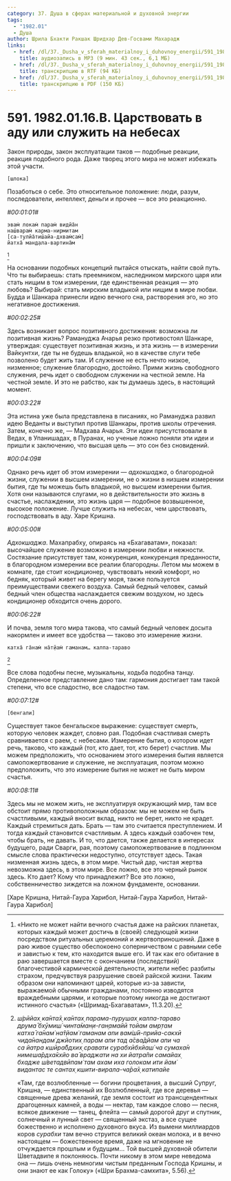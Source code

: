 ```yaml
---
category: 37. Душа в сферах материальной и духовной энергии
tags:
  - "1982.01"
  - Душа
author: Шрила Бхакти Ракшак Шридхар Дев-Госвами Махарадж
links:
  - href: /dl/37._Dusha_v_sferah_materialnoy_i_duhovnoy_energii/591_1982.01.16.B_SridharMj_Tcarstvovat_v_adu_ili_slujit_na_nebesah.mp3
    title: аудиозапись в MP3 (9 мин. 43 сек., 6,1 МБ)
  - href: /dl/37._Dusha_v_sferah_materialnoy_i_duhovnoy_energii/591_1982.01.16.B_SridharMj_Tcarstvovat_v_adu_ili_slujit_na_nebesah.rtf
    title: транскрипцию в RTF (94 КБ)
  - href: /dl/37._Dusha_v_sferah_materialnoy_i_duhovnoy_energii/591_1982.01.16.B_SridharMj_Tcarstvovat_v_adu_ili_slujit_na_nebesah.pdf
    title: транскрипцию в PDF (150 КБ)
---
```


# 591. 1982.01.16.B. Царствовать в аду или служить на небесах

Закон природы, закон эксплуатации таков — подобные реакции, реакция подобного рода. Даже творец этого мира не может избежать этой участи.

    [шлока]

Позаботься о себе. Это относительное положение: люди, разум, последователи, интеллект, деньги и прочее — все это реакционно.

*#00:01:01#*

    эвам̇ локам̇ парам̇ видйа̄н
    наш́варам̇ карма-нирмитам
    [са-тулйа̄тиш́айа-дхвам̇сам̇]
    йатха̄ ман̣д̣ала-вартина̄м
[^_ftn1]

На основании подобных концепций пытайся отыскать, найти свой путь. Что ты выбираешь: стать преемником, наследником мирского царя или стать нищим в том измерении, где единственная реакция — это любовь? Выбирай: стать мирским владыкой или нищим в мире любви. Будда и Шанкара принесли идею вечного сна, растворения эго, но это негативное достижения.

*#00:02:25#*

Здесь возникает вопрос позитивного достижения: возможна ли позитивная жизнь? Рамануджа Ачарья резко противостоял Шанкаре, утверждая: существует позитивная жизнь, и эта жизнь — в измерении Вайкунтхи, где ты не будешь владыкой, но в качестве слуги тебе позволено будет жить там. И служение не есть нечто низкое, низменное; служение благородно, достойно. Прими жизнь свободного служения, речь идет о свободном служении на честной земле. На честной земле. И это не рабство, как ты думаешь здесь, в настоящий момент.

*#00:03:22#*

Эта истина уже была представлена в писаниях, но Рамануджа развил идею Веданты и выступил против Шанкары, против школы отречения. Затем, конечно же, — Мадхава Ачарья. Эти идеи присутствовали в Ведах, в Упанишадах, в Пуранах, но ученые ложно поняли эти идеи и пришли к заключению, что высшая цель — это сон без сновидений.

*#00:04:09#*

Однако речь идет об этом измерении — *адхокшаджа*, о благородной жизни, служении в высшем измерении, не о жизни в низшем измерении бытия, где ты можешь быть владыкой, но высшем измерении бытия. Хотя они называются слугами, но в действительности это жизнь в счастье, наслаждении, это жизнь царя — подобное возвышенное, высокое положение. Лучше служить на небесах, чем царствовать, господствовать в аду. Харе Кришна.

*#00:05:00#*

*Адхокшаджа*. Махапрабху, опираясь на «Бхагаватам», показал: высочайшее служение возможно в измерении любви и нежности. Состязание присутствует там, конкуренция, конкуренция преданности, в благородном измерении все реалии благородны. Летом мы можем в комнате, где стоит кондиционер, чувствовать некий комфорт, но бедняк, который живет на берегу моря, также пользуется преимуществами свежего воздуха. Самый бедный человек, самый бедный член общества наслаждается свежим воздухом, но здесь кондиционер обходится очень дорого.

*#00:06:22#*

И почва, земля того мира такова, что самый бедный человек досыта накормлен и имеет все удобства — таково это измерение жизни.

    катха̄ га̄нам̇ на̄т̣йам̇ гаманам… калпа-тараво
[^_ftn2]

Все слова подобны песне, музыкальны, ходьба подобна танцу. Определенное представление дано там: гармония достигает там такой степени, что все сладостно, все сладостно там.

*#00:07:12#*

    [бенгали]

Существует такое бенгальское выражение: существует смерть, которую человек жаждет, словно рая. Подобная счастливая смерть сравнивается с раем, с небесами. Измерение бытия, о котором идет речь, таково, что каждый (тот, кто дает, тот, кто берет) счастлив. Мы можем предположить, что основанием этого измерения бытия является самопожертвование и служение, не эксплуатация, поэтом можно предположить, что это измерение бытия не может не быть миром счастья.

*#00:08:11#*

Здесь мы не можем жить, не эксплуатируя окружающий мир, там все обстоит прямо противоположным образом: мы не можем не быть счастливыми, каждый вносит вклад, никто не берет, никто не крадет. Каждый стремиться дать. Брать — там это считается преступлением. И тогда каждый становится счастливым. А здесь каждый озабочен тем, чтобы брать, не давать. И то, что дается, также делается в интересах будущего, ради Сварги, рая, поэтому самопожертвование в подлинном смысле слова практически недоступно, отсутствует здесь. Такая низменная жизнь здесь, в этом мире. Чистый дар, чистая жертва невозможна здесь, в этом мире. Все ложно, все это черный рынок здесь. Кто дает? Кому что принадлежит? Все это ложно, собственничество зиждется на ложном фундаменте, основании.

[Харе Кришна, Нитай-Гаура Харибол, Нитай-Гаура Харибол, Нитай-Гаура Харибол]



[^_ftn1]: «Никто не может найти вечного счастья даже на райских планетах, которых каждый может достичь в (своей) следующей жизни посредством ритуальных церемоний и жертвоприношений. Даже в раю живое существо обеспокоено соперничеством с равными себе и завистью к тем, кто находится выше его. И так как его обитание в раю завершается вместе с окончанием (последствий) благочестивой кармической деятельности, жители небес разбиты страхом, предчувствуя разрушение своей райской жизни. Таким образом они напоминают царей, которые из-за зависти, выражаемой обычными гражданами, постоянно изводятся враждебными царями, и которые поэтому никогда не достигают истинного счастья» («Шримад-Бхагаватам», 11.3.20).

[^_ftn2]: *ш́рӣйах̣ ка̄нта̄х̣ ка̄нтах̣ парама-пурушах̣ калпа-тараво*\
    *друма̄ бхӯмиш́ чинта̄ман̣и-ган̣амайӣ тойам амр̣там*\
    *катха̄ га̄нам̇ на̄т̣йам̇ гаманам апи вам̇ш́ӣ-прийа-сакхӣ*\
    *чида̄нандам̇ джйотих̣ парам апи тад а̄сва̄дйам апи ча*\
    *са йатра кшӣра̄бдхих̣ сравати сурабхӣбхйаш́ ча сумаха̄н*\
    *нимеша̄рдха̄кхйо ва̄ враджати на хи йатра̄пи самайах̣*\
    *бхадже ш́ветадвӣпам̇ там ахам иха голокам ити йам̇*\
    *видантас те сантах̣ кшити-вирала-ча̄ра̄х̣ катипайе*

    «Там, где возлюбленные — богини процветания, а высший Супруг, Кришна, — единственный их Возлюбленный, где все деревья — священные древа желаний, где земля состоит из трансцендентных драгоценных камней, а воды — нектар, там каждое слово — песня, всякое движение — танец, флейта — самый дорогой друг и спутник, солнечный и лунный свет — священный экстаз, а все сущее божественно и исполнено духовного вкуса. Из вымени миллиардов коров *сурабхи* там вечно струится великий океан молока, и в вечно настоящем — божественное время, даже на мгновение не отчуждается прошлым и будущим… Той высшей духовной обители Шветадвипе я поклоняюсь. Почти никому в этом мире неведома она — лишь очень немногим чистым преданным Господа Кришны, и они знают ее как Голоку» («Шри Брахма-самхита», 5.56).

